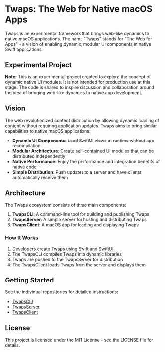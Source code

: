 # Twaps: The Web for Native macOS Apps

Twaps is an experimental framework that brings web-like dynamics to native macOS applications. The name "Twaps" stands for "The Web for Apps" - a vision of enabling dynamic, modular UI components in native Swift applications.

## Experimental Project

**Note:** This is an experimental project created to explore the concept of dynamic native UI modules. It is not intended for production use at this stage. The code is shared to inspire discussion and collaboration around the idea of bringing web-like dynamics to native app development.

## Vision

The web revolutionized content distribution by allowing dynamic loading of content without requiring application updates. Twaps aims to bring similar capabilities to native macOS applications:

- **Dynamic UI Components**: Load SwiftUI views at runtime without app recompilation
- **Modular Architecture**: Create self-contained UI modules that can be distributed independently
- **Native Performance**: Enjoy the performance and integration benefits of native code
- **Simple Distribution**: Push updates to a server and have clients automatically receive them

## Architecture

The Twaps ecosystem consists of three main components:

1. **TwapsCLI**: A command-line tool for building and publishing Twaps
2. **TwapsServer**: A simple server for hosting and distributing Twaps
3. **TwapsClient**: A macOS app for loading and displaying Twaps

### How It Works

1. Developers create Twaps using Swift and SwiftUI
2. The TwapsCLI compiles Twaps into dynamic libraries
3. Twaps are pushed to the TwapsServer for distribution
4. The TwapsClient loads Twaps from the server and displays them

## Getting Started

See the individual repositories for detailed instructions:

- [TwapsCLI](https://github.com/Noah-Moller/TwapsCLI)
- [TwapsServer](https://github.com/Noah-Moller/TwapsServer)
- [TwapsClient](https://github.com/Noah-Moller/TwapsClient)

## License

This project is licensed under the MIT License - see the LICENSE file for details.
